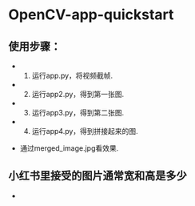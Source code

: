 # OpenCV-app-quickstart
## 使用步骤：
 - 1. 运行app.py，将视频截帧.
 - 2. 运行app2.py，得到第一张图.
 - 3. 运行app3.py，得到第二张图.
 - 4. 运行app4.py，得到拼接起来的图.

- 通过merged_image.jpg看效果.

## 小红书里接受的图片通常宽和高是多少
 - 